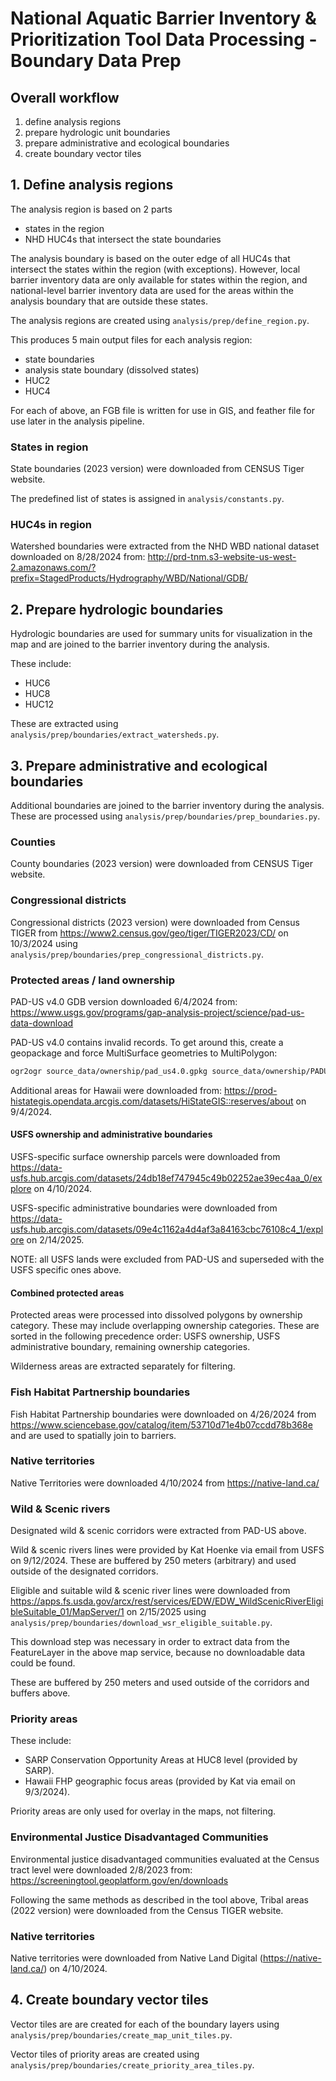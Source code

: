 # National Aquatic Barrier Inventory & Prioritization Tool Data Processing - Boundary Data Prep

## Overall workflow

1. define analysis regions
2. prepare hydrologic unit boundaries
3. prepare administrative and ecological boundaries
4. create boundary vector tiles

## 1. Define analysis regions

The analysis region is based on 2 parts

- states in the region
- NHD HUC4s that intersect the state boundaries

The analysis boundary is based on the outer edge of all HUC4s that intersect
the states within the region (with exceptions). However, local barrier inventory
data are only available for states within the region, and national-level
barrier inventory data are used for the areas within the analysis boundary that
are outside these states.

The analysis regions are created using `analysis/prep/define_region.py`.

This produces 5 main output files for each analysis region:

- state boundaries
- analysis state boundary (dissolved states)
- HUC2
- HUC4

For each of above, an FGB file is written for use in GIS, and feather file
for use later in the analysis pipeline.

### States in region

State boundaries (2023 version) were downloaded from CENSUS Tiger website.

The predefined list of states is assigned in `analysis/constants.py`.

### HUC4s in region

Watershed boundaries were extracted from the NHD WBD national dataset downloaded
on 8/28/2024 from: http://prd-tnm.s3-website-us-west-2.amazonaws.com/?prefix=StagedProducts/Hydrography/WBD/National/GDB/

## 2. Prepare hydrologic boundaries

Hydrologic boundaries are used for summary units for visualization in the map
and are joined to the barrier inventory during the analysis.

These include:

- HUC6
- HUC8
- HUC12

These are extracted using `analysis/prep/boundaries/extract_watersheds.py`.

## 3. Prepare administrative and ecological boundaries

Additional boundaries are joined to the barrier inventory during the analysis.
These are processed using `analysis/prep/boundaries/prep_boundaries.py`.

### Counties

County boundaries (2023 version) were downloaded from CENSUS Tiger website.

### Congressional districts

Congressional districts (2023 version) were downloaded from Census TIGER from
https://www2.census.gov/geo/tiger/TIGER2023/CD/ on 10/3/2024 using
`analysis/prep/boundaries/prep_congressional_districts.py`.

### Protected areas / land ownership

PAD-US v4.0 GDB version downloaded 6/4/2024 from: https://www.usgs.gov/programs/gap-analysis-project/science/pad-us-data-download

PAD-US v4.0 contains invalid records. To get around this, create a geopackage and
force MultiSurface geometries to MultiPolygon:

```bash
ogr2ogr source_data/ownership/pad_us4.0.gpkg source_data/ownership/PADUS4_0_Geodatabase.gdb PADUS4_0Combined_Proclamation_Marine_Fee_Designation_Easement -progress -skipfailures -nlt MultiPolygon
```

Additional areas for Hawaii were downloaded from: https://prod-histategis.opendata.arcgis.com/datasets/HiStateGIS::reserves/about
on 9/4/2024.

#### USFS ownership and administrative boundaries

USFS-specific surface ownership parcels were downloaded from https://data-usfs.hub.arcgis.com/datasets/24db18ef747945c49b02252ae39ec4aa_0/explore
on 4/10/2024.

USFS-specific administrative boundaries were downloaded from https://data-usfs.hub.arcgis.com/datasets/09e4c1162a4d4af3a84163cbc76108c4_1/explore
on 2/14/2025.

NOTE: all USFS lands were excluded from PAD-US and superseded with the USFS specific ones above.

#### Combined protected areas

Protected areas were processed into dissolved polygons by ownership category.
These may include overlapping ownership categories. These are sorted in the
following precedence order: USFS ownership, USFS administrative boundary,
remaining ownership categories.

Wilderness areas are extracted separately for filtering.

### Fish Habitat Partnership boundaries

Fish Habitat Partnership boundaries were downloaded on 4/26/2024 from
https://www.sciencebase.gov/catalog/item/53710d71e4b07ccdd78b368e
and are used to spatially join to barriers.

### Native territories

Native Territories were downloaded 4/10/2024 from https://native-land.ca/

### Wild & Scenic rivers

Designated wild & scenic corridors were extracted from PAD-US above.

Wild & scenic rivers lines were provided by Kat Hoenke via email from USFS on 9/12/2024.
These are buffered by 250 meters (arbitrary) and used outside of the designated
corridors.

Eligible and suitable wild & scenic river lines were downloaded from
https://apps.fs.usda.gov/arcx/rest/services/EDW/EDW_WildScenicRiverEligibleSuitable_01/MapServer/1
on 2/15/2025 using `analysis/prep/boundaries/download_wsr_eligible_suitable.py`.

This download step was necessary in order to extract data from the FeatureLayer
in the above map service, because no downloadable data could be found.

These are buffered by 250 meters and used outside of the corridors and buffers
above.

### Priority areas

These include:

- SARP Conservation Opportunity Areas at HUC8 level (provided by SARP).
- Hawaii FHP geographic focus areas (provided by Kat via email on 9/3/2024).

Priority areas are only used for overlay in the maps, not filtering.

### Environmental Justice Disadvantaged Communities

Environmental justice disadvantaged communities evaluated at the Census tract level
were downloaded 2/8/2023 from: https://screeningtool.geoplatform.gov/en/downloads

Following the same methods as described in the tool above, Tribal areas (2022 version)
were downloaded from the Census TIGER website.

### Native territories

Native territories were downloaded from Native Land Digital (https://native-land.ca/)
on 4/10/2024.

## 4. Create boundary vector tiles

Vector tiles are are created for each of the boundary layers using `analysis/prep/boundaries/create_map_unit_tiles.py`.

Vector tiles of priority areas are created using `analysis/prep/boundaries/create_priority_area_tiles.py`.
